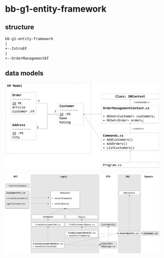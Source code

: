 # bb-g1-entity-framework

## structure

```
bb-g1-entity-framework
|
+--IntroEF
|
+--OrderManagementEF
```

## data models

![IntroEF](/IntroEF/IntroER.png)

![OrderManagementEF](/OrderManagementEF/OrderManagementEF.png)

